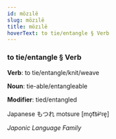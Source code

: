 ```yaml
---
id: mözılë
slug: mözılë
title: mözılë
hoverText: to tie/entangle § Verb
---
```


### to tie/entangle § Verb

**Verb**: to tie/entangle/knit/weave

**Noun**: tie-able/entangleable

**Modifier**: tied/entangled

Japanese もつれ motsure [mo̞t͡sɨᵝɾe̞]

*Japonic Language Family*
